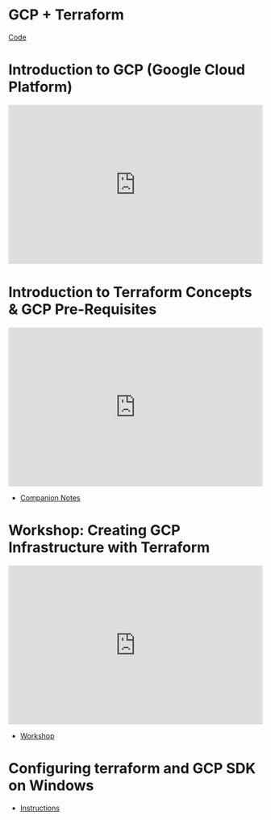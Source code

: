 # GCP + Terraform

[Code](https://github.com/DataTalksClub/data-engineering-zoomcamp/blob/main/week_1_basics_n_setup/1_terraform_gcp) 

# Introduction to GCP (Google Cloud Platform)

<iframe width="100%" height="315" src="https://youtube.com/embed/18jIzE41fJ4" title="YouTube video player" frameborder="0" allow="accelerometer; autoplay; clipboard-write; encrypted-media; gyroscope; picture-in-picture" allowfullscreen></iframe>


# Introduction to Terraform Concepts & GCP Pre-Requisites

<iframe width="100%" height="315" src="https://youtube.com/embed/Hajwnmj0xfQ" title="YouTube video player" frameborder="0" allow="accelerometer; autoplay; clipboard-write; encrypted-media; gyroscope; picture-in-picture" allowfullscreen></iframe>

* [Companion Notes](https://github.com/DataTalksClub/data-engineering-zoomcamp/blob/main/week_1_basics_n_setup/1_terraform_gcp)

# Workshop: Creating GCP Infrastructure with Terraform

<iframe width="100%" height="315" src="https://youtube.com/embed/dNkEgO-CExg" title="YouTube video player" frameborder="0" allow="accelerometer; autoplay; clipboard-write; encrypted-media; gyroscope; picture-in-picture" allowfullscreen></iframe>

* [Workshop](https://github.com/DataTalksClub/data-engineering-zoomcamp/blob/main/week_1_basics_n_setup/1_terraform_gcp/terraform)

# Configuring terraform and GCP SDK on Windows
* [Instructions](https://github.com/DataTalksClub/data-engineering-zoomcamp/blob/main/week_1_basics_n_setup/1_terraform_gcp/windows.md)